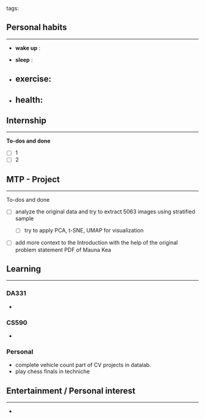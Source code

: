 tags: 
## Personal habits
--- 

- **wake up** :

- **sleep** :

-  **exercise**:
	- 

-  **health**: 
	- 



## Internship 
---
**To-dos and done**
- [ ] 1
- [ ] 2

## MTP - Project
--- 
To-dos and done
- [ ] analyze the original data and try to extract 5063 images using stratified sample
	- [ ] try to apply PCA, t-SNE, UMAP for visualization
- [ ] add more context to the Introduction with the help of the original problem statement PDF of Mauna Kea 



## Learning
---
### DA331
- 

### CS590
- 

### Personal
- complete vehicle count part of CV projects in datalab.
- play chess finals in techniche

## Entertainment / Personal interest
---
- 